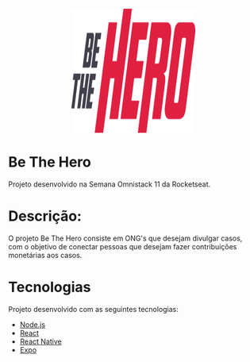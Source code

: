 
<p align="center">
  <a href="" rel="noopener">
 <img width=250px height=250px src="https://github.com/nerialexandre/be-the-hero/blob/master/frontend/src/assets/logo.svg" alt="Project logo"></a>
</p>

# Be The Hero
Projeto desenvolvido na Semana Omnistack 11 da Rocketseat.

# Descrição:

O projeto Be The Hero consiste em ONG's que desejam divulgar casos, com o objetivo de conectar pessoas que desejam fazer contribuições monetárias aos casos.

# Tecnologias

Projeto desenvolvido com as seguintes tecnologias:

- [Node.js](https://nodejs.org/en/)
- [React](https://reactjs.org)
- [React Native](https://facebook.github.io/react-native/)
- [Expo](https://expo.io/)